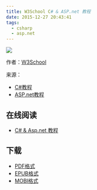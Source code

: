 ```yaml
---
title: W3School C# & ASP.net 教程
date: 2015-12-27 20:43:41
tags:
  - csharp
  - asp.net
---
```


![](https://ek8whxe.cloudimg.io/s/width/226/https://www.gitbook.com/cover/book/wizardforcel/w3school-csharp.jpg?build=1450096439629&v=12.0.2)

作者：[W3School](http://www.w3cschool.cc)

来源：

* [C#教程](http://www.w3cschool.cc/csharp/csharp-tutorial.html)
* [ASP.net教程](http://www.w3cschool.cc/aspnet/aspnet-tutorial.html)

<!--more-->

## 在线阅读 ##

* [C# & Asp.net 教程](https://www.gitbook.com/book/wizardforcel/w3school-csharp/dashboard)

## 下载 ##

* [PDF格式](https://www.gitbook.com/download/pdf/book/wizardforcel/w3school-csharp)
* [EPUB格式](https://www.gitbook.com/download/epub/book/wizardforcel/w3school-csharp)
* [MOBI格式](https://www.gitbook.com/download/mobi/book/wizardforcel/w3school-csharp)